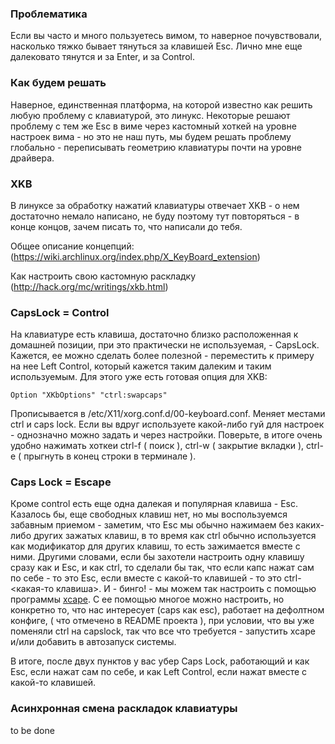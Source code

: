 ### Проблематика

Если вы часто и много пользуетесь вимом, 
то наверное почувствовали, 
насколько тяжко бывает тянуться за клавишей Esc.
Лично мне еще далековато тянутся и за Enter, и за Control.

### Как будем решать

Наверное, 
единственная платформа, 
на которой известно как решить любую проблему с клавиатурой, 
это линукс.
Некоторые решают проблему с тем же Esc в виме через кастомный хоткей на уровне настроек вима - 
но это не наш путь, 
мы будем решать проблему глобально -
переписывать геометрию клавиатуры почти на уровне драйвера.

### XKB

В линуксе за обработку нажатий клавиатуры отвечает XKB - 
о нем достаточно немало написано, 
не буду поэтому тут повторяться - 
в конце концов, 
зачем писать то, что написали до тебя. 

Общее описание концепций: (https://wiki.archlinux.org/index.php/X_KeyBoard_extension)

Как настроить свою кастомную раскладку (http://hack.org/mc/writings/xkb.html)

### CapsLock = Control

На клавиатуре есть клавиша, 
достаточно близко расположенная к домашней позиции, 
при это практически не используемая, - CapsLock. 
Кажется, ее можно сделать более полезной - 
переместить к примеру на нее Left Control, 
который кажется таким далеким и таким используемым.
Для этого уже есть готовая опция для XKB:
```
Option "XKbOptions" "ctrl:swapcaps"
```
Прописывается в /etc/X11/xorg.conf.d/00-keyboard.conf.
Меняет местами ctrl и caps lock.
Если вы вдруг используете какой-либо гуй для настроек - 
однозначно можно задать и через настройки.
Поверьте, в итоге очень удобно нажимать хоткеи  ctrl-f ( поиск ), 
ctrl-w ( закрытие вкладки ), 
ctrl-e ( прыгнуть в конец строки в терминале ).

### Caps Lock = Escape

Кроме control есть еще одна далекая и популярная клавиша - Esc.
Казалось бы, еще свободных клавиш нет, но мы воспользуемся забавным приемом - 
заметим, 
что Esc мы обычно нажимаем без каких-либо других зажатых клавиш,
в то время как ctrl обычно используется как модификатор для других клавиш,
то есть зажимается вместе с ними.
Другими словами, если бы захотели настроить одну клавишу сразу как и Esc, 
и как ctrl,
то сделали бы так, что если капс нажат сам по себе - 
то это Esc,
если вместе с какой-то клавишей - то это ctrl-<какая-то клавиша>.
И - бинго! -  мы можем так настроить с помощью программы 
[xcape](http://example.net://github.com/alols/xcape).
C ее помощью многое можно настроить, 
но конкретно то, 
что нас интересует (caps как esc),
работает на дефолтном конфиге,
( что отмечено в README проекта ),
при условии, 
что вы уже поменяли ctrl на capslock,
так что все что требуется - запустить xcape и/или добавить в автозапуск системы.

В итоге, после двух пунктов у вас убер Caps Lock, работающий и как Esc, если нажат сам по себе, и как Left Control, если нажат вместе с какой-то клавишей.

### Асинхронная смена раскладок клавиатуры
to be done

